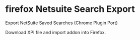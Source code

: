 # firefox Netsuite Search Export

Export NetSuite Saved Searches (Chrome Plugin Port)

Download XPI file and import addon into Firefox.
